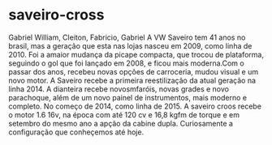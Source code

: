 # saveiro-cross
Gabriel William, Cleiton, Fabricio, Gabriel 
   A VW Saveiro tem 41 anos no brasil, mas a geração que esta nas lojas nasceu em 2009, como linha de 2010. Foi a amaior mudança da picape compacta, que trocou de plataforma, seguindo o gol que foi lançado em 2008, e ficou mais moderna.Com o passar dos anos, recebeu novas opções de carroceria, mudou visual e um novo motor. A Saveiro recebe a primeira reestilização da atual geração na linha 2014. A dianteira recebe novosmfaróis, novas grades e novo parachoque, além de um novo painel de instrumentos, mais moderno e completo. No começo de 2014, como linha de 2015. A saveiro croos recebe o motor 1.6 16v, na época com até 120 cv e 16,8 kgfm de torque e em setembro do mesmo ano a apção da cabine dupla. Curiosamente a configuração que conheçemos até hoje.
